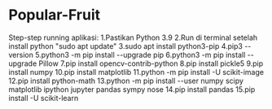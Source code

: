 # Popular-Fruit

Step-step running aplikasi:
1.Pastikan Python 3.9
2.Run di terminal setelah install python "sudo apt update"
3.sudo apt install python3-pip
4.pip3 --version
5.python3 -m pip install --upgrade pip
6.python3 -m pip install --upgrade Pillow
7.pip install opencv-contrib-python
8.pip install pickle5
9.pip install numpy
10.pip install matplotlib
11.python -m pip install -U scikit-image
12.pip install python-math
13.python -m pip install --user numpy scipy matplotlib ipython jupyter pandas sympy nose
14.pip install pandas
15.pip install -U scikit-learn
